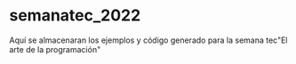 # semanatec_2022
Aquí se almacenaran los ejemplos y código generado para la semana tec"El arte de la programación"
